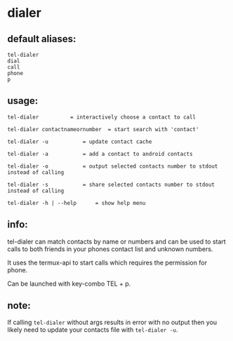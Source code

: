 # dialer

## default aliases:
```
tel-dialer
dial
call
phone
p
```
## usage:
```
tel-dialer			= interactively choose a contact to call

tel-dialer contactnameornumber	= start search with 'contact'

tel-dialer -u	 		= update contact cache

tel-dialer -a	 		= add a contact to android contacts

tel-dialer -o	 		= output selected contacts number to stdout instead of calling

tel-dialer -s	 		= share selected contacts number to stdout instead of calling

tel-dialer -h | --help 		= show help menu
```
## info:

tel-dialer can match contacts by name or numbers and can be used to start calls to both friends in your phones contact list and unknown numbers.

It uses the termux-api to start calls which requires the permission for phone. 

Can be launched with key-combo <cc>TEL + p</cc>.

## note:

If calling `tel-dialer` without args results in error with no output then you likely need to update your contacts file with `tel-dialer -u`.

